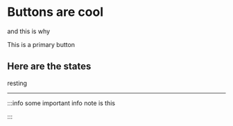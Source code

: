 # Buttons are cool

and this is why

This is a primary button

## Here are the states

resting



---



:::info
some important info note is this

:::



